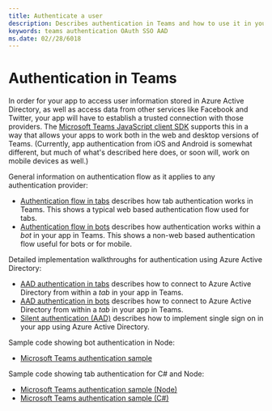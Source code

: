 ```yaml
---
title: Authenticate a user
description: Describes authentication in Teams and how to use it in your apps
keywords: teams authentication OAuth SSO AAD
ms.date: 02//28/6018
---
```

# Authentication in Teams

In order for your app to access user information stored in Azure Active Directory, as well as access data from other services like Facebook and Twitter, your app will have to establish a trusted connection with those providers. The [Microsoft Teams JavaScript client SDK](https://docs.microsoft.com/en-us/javascript/api/overview/msteams-client) supports this in a way that allows your apps to work both in the web and desktop versions of Teams. (Currently, app authentication from iOS and Android is somewhat different, but much of what's described here does, or soon will, work on mobile devices as well.)

General information on authentication flow as it applies to any authentication provider:

* [Authentication flow in tabs](~/concepts/authentication/auth-flow-tab) describes how tab authentication works in Teams. This shows a typical web based authentication flow used for tabs.
* [Authentication flow in bots](~/concepts/authentication/auth-flow-bot) describes how authentication works within a *bot* in your app in Teams. This shows a non-web based authentication flow useful for bots or for mobile.

Detailed implementation walkthroughs for authentication using Azure Active Directory:

* [AAD authentication in tabs](~/concepts/authentication/auth-tab-AAD) describes how to connect to Azure Active Directory from within a *tab* in your app in Teams.
* [AAD authentication in bots](~/concepts/authentication/auth-bot-AAD) describes how to connect to Azure Active Directory from within a *tab* in your app in Teams.
* [Silent authentication (AAD)](~/concepts/authentication/auth-silent-AAD) describes how to implement single sign on in your app using Azure Active Directory.

Sample code showing bot authentication in Node:

* [Microsoft Teams authentication sample](https://github.com/OfficeDev/microsoft-teams-sample-auth-node)

Sample code showing tab authentication for C# and Node:

* [Microsoft Teams authentication sample (Node)](https://github.com/OfficeDev/microsoft-teams-sample-complete-node)
* [Microsoft Teams authentication sample (C#)](https://github.com/OfficeDev/microsoft-teams-sample-complete-csharp)

